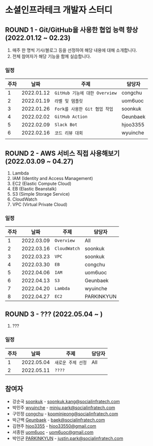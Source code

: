 # 소셜인프라테크 개발자 스터디

## ROUND 1 - Git/GitHub을 사용한 협업 능력 향상 (2022.01.12 ~ 02.23)

1. 매주 한 명씩 기사/블로그 등을 선정하여 해당 내용에 대해 소개합니다.
2. 전체 참여자가 해당 기능을 함께 실습합니다.

### 일정

| 주차 | 날짜        | 주제                            | 담당자   |
|------|-------------|-------------------------------|----------|
| 1    | 2022.01.12  | `GitHub 기능에 대한 Overview`    | congchu  |
| 2    | 2022.01.19  | `라벨 및 템플릿`                 | uom6uoc  |
| 3    | 2022.01.26  | `Fork를 사용한 Git 협업 작업 `    | soonkuk  |
| 4    | 2022.02.02  | `GitHub Action  `             | Geunbaek |
| 5    | 2022.02.09  | `Slack Bot`                   | hjoo3355 |
| 6    | 2022.02.16  | `코드 리뷰 대회 `                | wyuinche |
|      |             |                               |          |
## ROUND 2 - AWS 서비스 직접 사용해보기 (2022.03.09 ~ 04.27)

1. Lambda
2. IAM (Identity and Access Management)
3. EC2 (Elastic Compute Cloud)
4. EB (Elastic Beanstalk)
5. S3 (Simple Storage Service)
6. CloudWatch
7. VPC (Virtual Private Cloud)

### 일정

| 주차 | 날짜        | 주제            | 담당자   |
|------|-------------|-------------------|------------|
| 1    | 2022.03.09  | `Overview`        | All        |
| 2    | 2022.03.16  | `CloudWatch`      | soonkuk    |
| 3    | 2022.03.23  | `VPC`             | soonkuk    |
| 4    | 2022.03.30  | `EB`              | congchu    |
| 5    | 2022.04.06  | `IAM`             | uom6uoc    |
| 6    | 2022.04.13  | `S3`              | Geunbaek   |
| 7    | 2022.04.20  | `Lambda`          | wyuinche   |
| 8    | 2022.04.27  | `EC2`             | PARKINKYUN |


## ROUND 3 - ??? (2022.05.04 ~ )

1. ???

### 일정

| 주차 | 날짜        | 주제            | 담당자   |
|------|-------------|-------------------|------------|
| 1    | 2022.05.04  | `새로운 주제 선정`    | All        |
| 2    | 2022.05.11  | `????`      |     | ???        |


## 참여자

- 강순국 [soonkuk](https://github.com/soonkuk) - soonkuk.kang@socialinfratech.com
- 박민주 [wyuinche](https://github.com/wyuinche) - minju.park@socialinfratech.com
- 구민정 [congchu](https://github.com/congchu) - koominjeong@socialinfratech.com
- 박근백 [Geunbaek](https://github.com/Geunbaek) - baek@socialinfratech.com
- 김현주 [hjoo3355](https://github.com/hjoo3355) - hjoo33550@gmail.com
- 서종원 [uom6uoc](https://github.com/uom6uoc) - uom6uoc@gmail.com
- 박인균 [PARKINKYUN](https://github.com/PARKINKYUN) - justin.park@socialinfratech.com